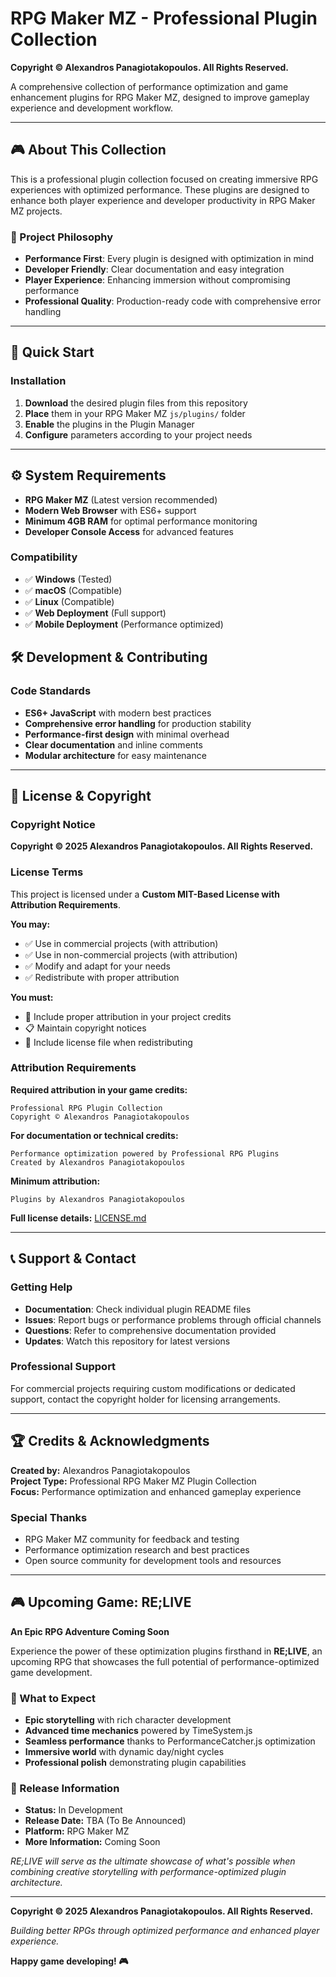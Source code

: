 # RPG Maker MZ - Professional Plugin Collection

**Copyright © Alexandros Panagiotakopoulos. All Rights Reserved.**

A comprehensive collection of performance optimization and game enhancement plugins for RPG Maker MZ, designed to improve gameplay experience and development workflow.

---

## 🎮 About This Collection

This is a professional plugin collection focused on creating immersive RPG experiences with optimized performance. These plugins are designed to enhance both player experience and developer productivity in RPG Maker MZ projects.

### 🌟 Project Philosophy
- **Performance First**: Every plugin is designed with optimization in mind
- **Developer Friendly**: Clear documentation and easy integration
- **Player Experience**: Enhancing immersion without compromising performance
- **Professional Quality**: Production-ready code with comprehensive error handling

---

## 🚀 Quick Start

### Installation
1. **Download** the desired plugin files from this repository
2. **Place** them in your RPG Maker MZ `js/plugins/` folder
3. **Enable** the plugins in the Plugin Manager
4. **Configure** parameters according to your project needs

---

## ⚙️ System Requirements

- **RPG Maker MZ** (Latest version recommended)
- **Modern Web Browser** with ES6+ support
- **Minimum 4GB RAM** for optimal performance monitoring
- **Developer Console Access** for advanced features

### Compatibility
- ✅ **Windows** (Tested)
- ✅ **macOS** (Compatible)
- ✅ **Linux** (Compatible)
- ✅ **Web Deployment** (Full support)
- ✅ **Mobile Deployment** (Performance optimized)


## 🛠️ Development & Contributing


### Code Standards
- **ES6+ JavaScript** with modern best practices
- **Comprehensive error handling** for production stability
- **Performance-first design** with minimal overhead
- **Clear documentation** and inline comments
- **Modular architecture** for easy maintenance

---

## 📄 License & Copyright

### Copyright Notice
**Copyright © 2025 Alexandros Panagiotakopoulos. All Rights Reserved.**

### License Terms
This project is licensed under a **Custom MIT-Based License with Attribution Requirements**.

**You may:**
- ✅ Use in commercial projects (with attribution)
- ✅ Use in non-commercial projects (with attribution)
- ✅ Modify and adapt for your needs
- ✅ Redistribute with proper attribution

**You must:**
- 📝 Include proper attribution in your project credits
- 📋 Maintain copyright notices
- 📄 Include license file when redistributing

### Attribution Requirements

**Required attribution in your game credits:**
```
Professional RPG Plugin Collection
Copyright © Alexandros Panagiotakopoulos
```

**For documentation or technical credits:**
```
Performance optimization powered by Professional RPG Plugins
Created by Alexandros Panagiotakopoulos
```

**Minimum attribution:**
```
Plugins by Alexandros Panagiotakopoulos
```

**Full license details:** [LICENSE.md](LICENSE.md)


---

## 📞 Support & Contact

### Getting Help
- **Documentation**: Check individual plugin README files
- **Issues**: Report bugs or performance problems through official channels
- **Questions**: Refer to comprehensive documentation provided
- **Updates**: Watch this repository for latest versions

### Professional Support
For commercial projects requiring custom modifications or dedicated support, contact the copyright holder for licensing arrangements.

---

## 🏆 Credits & Acknowledgments

**Created by:** Alexandros Panagiotakopoulos  
**Project Type:** Professional RPG Maker MZ Plugin Collection  
**Focus:** Performance optimization and enhanced gameplay experience  

### Special Thanks
- RPG Maker MZ community for feedback and testing
- Performance optimization research and best practices
- Open source community for development tools and resources

---

## 🎮 Upcoming Game: RE;LIVE

**An Epic RPG Adventure Coming Soon**

Experience the power of these optimization plugins firsthand in **RE;LIVE**, an upcoming RPG that showcases the full potential of performance-optimized game development.

### 🌟 What to Expect
- **Epic storytelling** with rich character development
- **Advanced time mechanics** powered by TimeSystem.js
- **Seamless performance** thanks to PerformanceCatcher.js optimization
- **Immersive world** with dynamic day/night cycles
- **Professional polish** demonstrating plugin capabilities

### 📅 Release Information
- **Status:** In Development
- **Release Date:** TBA (To Be Announced)
- **Platform:** RPG Maker MZ
- **More Information:** Coming Soon

*RE;LIVE will serve as the ultimate showcase of what's possible when combining creative storytelling with performance-optimized plugin architecture.*

---

**Copyright © 2025 Alexandros Panagiotakopoulos. All Rights Reserved.**

*Building better RPGs through optimized performance and enhanced player experience.*

**Happy game developing! 🎮**
